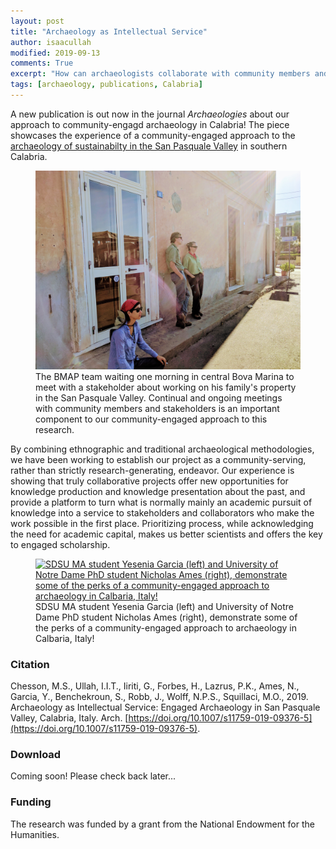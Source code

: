 ```yaml
---
layout: post
title: "Archaeology as Intellectual Service"
author: isaacullah
modified: 2019-09-13
comments: True
excerpt: "How can archaeologists collaborate with community members and stakeholders to enhance the utility of archaeology for all?"
tags: [archaeology, publications, Calabria]
---
```


A new publication is out now in the journal *Archaeologies* about our approach to community-engagd archaeology in Calabria! The piece showcases the experience of a community-engaged approach to the [archaeology of sustainabilty in the San Pasquale Valley](/posts/2019-09-13-Laborscapes-and-Archaeologies-of-Sustainability) in southern Calabria.


<figure>
	<a href="/images/BMAP-PR3.jpg"><img src="/images/BMAP-PR3.jpg" alt="The BMAP team waiting in central Bova Marina to meet with a stakeholder about working on his family's property in the San Pasquale Valley."></a><figcaption>The BMAP team waiting one morning in central Bova Marina to meet with a stakeholder about working on his family's property in the San Pasquale Valley. Continual and ongoing meetings with community members and stakeholders is an important component to our community-engaged approach to this research.</figcaption>
</figure>

By combining ethnographic and traditional archaeological methodologies, we have been working to establish our project as a community-serving, rather than strictly research-generating, endeavor. Our experience is showing that truly collaborative projects offer new opportunities for knowledge production and knowledge presentation about the past, and provide a platform to turn what is normally mainly an academic pursuit of knowledge into a service to stakeholders and collaborators who make the work possible in the first place. Prioritizing process, while acknowledging the need for academic capital, makes us better scientists and offers the key to engaged scholarship.

<figure>
	<a href="/images/BMAP-PR4.jpg"><img src="/images/BMAP-PR4.jpg" alt="SDSU MA student Yesenia Garcia (left) and University of Notre Dame PhD student Nicholas Ames (right), demonstrate some of the perks of a community-engaged approach to archaeology in Calbaria, Italy!"></a><figcaption>SDSU MA student Yesenia Garcia (left) and University of Notre Dame PhD student Nicholas Ames (right), demonstrate some of the perks of a community-engaged approach to archaeology in Calbaria, Italy!</figcaption>
</figure>

### Citation
	
Chesson, M.S., Ullah, I.I.T., Iiriti, G., Forbes, H., Lazrus, P.K., Ames, N., Garcia, Y., Benchekroun, S., Robb, J., Wolff, N.P.S., Squillaci, M.O., 2019. Archaeology as Intellectual Service: Engaged Archaeology in San Pasquale Valley, Calabria, Italy. Arch. [https://doi.org/10.1007/s11759-019-09376-5](https://doi.org/10.1007/s11759-019-09376-5).

### Download

Coming soon! Please check back later...

### Funding

The research was funded by a grant from the National Endowment for the Humanities.
